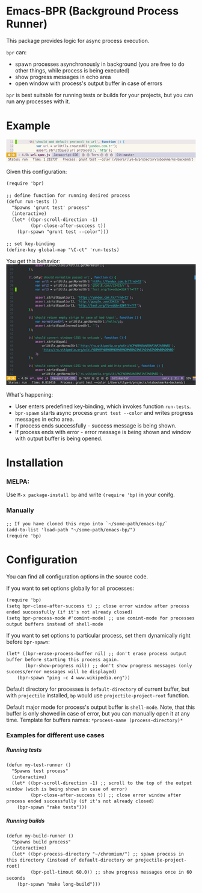 # Emacs-BPR (Background Process Runner)
This package provides logic for async process execution.

`bpr` can:
- spawn processes asynchronously in background (you are free to do other things, while process is being executed)
- show progress messages in echo area
- open window with process's output buffer in case of errors

`bpr` is best suitable for running tests or builds for your projects, but you can run any processes with it. 

# Example
![progress-messages  example](./img/progress-messages.gif)

Given this configuration:
```elisp
(require 'bpr)

;; define function for running desired process
(defun run-tests ()
  "Spawns 'grunt test' process"
  (interactive)
  (let* ((bpr-scroll-direction -1)
         (bpr-close-after-success t))
    (bpr-spawn "grunt test --color")))

;; set key-binding
(define-key global-map "\C-ct" 'run-tests)
```
You get this behavior:
![grunt test example](./img/run-grunt-test.gif)

What's happening:
- User enters predefined key-binding, which invokes function `run-tests`.
- `bpr-spawn` starts async process `grunt test --color` and writes progress messages in echo area.
- If process ends successfully - success message is being shown.
- If process ends with error - error message is being shown and window with output buffer is being opened.

# Installation
### MELPA:
Use `M-x package-install bp` and write `(require 'bp)` in your conifg.

### Manually
```elisp
;; If you have cloned this repo into `~/some-path/emacs-bp/`
(add-to-list 'load-path "~/some-path/emacs-bp/")
(require 'bp)
```

# Configuration
You can find all configuration options in the source code.

If you want to set options globally for all processes:
```elisp
(require 'bp)
(setq bpr-close-after-success t) ;; close error window after process ended successfully (if it's not already closed)
(setq bpr-process-mode #'comint-mode) ;; use comint-mode for processes output buffers instead of shell-mode
```

If you want to set options to particular process, set them dynamically right before `bpr-spawn`:
```elisp
(let* ((bpr-erase-process-buffer nil) ;; don't erase process output buffer before starting this process again.
       (bpr-show-progress nil)) ;; don't show progress messages (only success/error messages will be displayed)
    (bpr-spawn "ping -c 4 www.wikipedia.org"))
```

Default directory for processes is `default-directory` of current buffer, but with `projectile` installed, `bp` would use `projectile-project-root` function.

Default major mode for process's output buffer is `shell-mode`. Note, that this buffer is only showed in case of error, but you can manually open it at any time. Template for buffers names: `*process-name (process-directory)*`

### Examples for different use cases
##### Running tests
```elisp
(defun my-test-runner ()
  "Spawns test process"
  (interactive)
  (let* ((bpr-scroll-direction -1) ;; scroll to the top of the output window (wich is being shown in case of error)
         (bpr-close-after-success t)) ;; close error window after process ended successfully (if it's not already closed)
    (bpr-spawn "rake tests")))
```
##### Running builds
```elisp
(defun my-build-runner ()
  "Spawns build process"
  (interactive)
  (let* ((bpr-process-directory "~/chromium/") ;; spawn process in this directory (instead of default-directory or projectile-project-root)
         (bpr-poll-timout 60.0)) ;; show progress messages once in 60 seconds
    (bpr-spawn "make long-build")))
```

